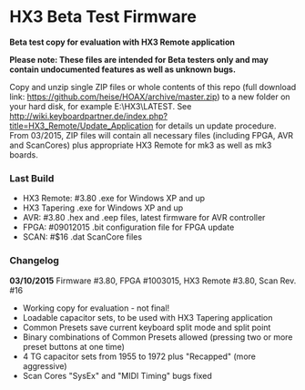 HX3 Beta Test Firmware
======================

<b>Beta test copy for evaluation with HX3 Remote application</b>

<b>Please note: These files are intended for Beta testers only and may contain undocumented features as well as unknown bugs.</b>

Copy and unzip single ZIP files or whole contents of this repo (full download link: 
https://github.com/heise/HOAX/archive/master.zip) to a new folder on your hard disk, for example E:\HX3\LATEST\. See 
http://wiki.keyboardpartner.de/index.php?title=HX3_Remote/Update_Application for details un update procedure. From
03/2015, ZIP files will contain all necessary files (including FPGA, AVR and ScanCores) plus appropriate HX3 Remote for 
mk3 as well as mk3 boards.

### Last Build

* HX3 Remote: #3.80	.exe for Windows XP and up
* HX3 Tapering	    .exe for Windows XP and up
* AVR:  #3.80       .hex and .eep files, latest firmware for AVR controller
* FPGA: #09012015   .bit configuration file for FPGA update
* SCAN: #$16        .dat ScanCore files


### Changelog

<b>03/10/2015</b> Firmware #3.80, FPGA #1003015, HX3 Remote #3.80, Scan Rev. #16

* Working copy for evaluation - not final!
* Loadable capacitor sets, to be used with HX3 Tapering application
* Common Presets save current keyboard split mode and split point
* Binary combinations of Common Presets allowed (pressing two or more preset buttons at one time)
* 4 TG capacitor sets from 1955 to 1972 plus "Recapped" (more aggressive)
* Scan Cores "SysEx" and "MIDI Timing" bugs fixed

